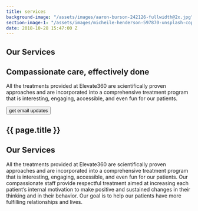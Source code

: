 ```yaml
---
title: services
background-image: "/assets/images/aaron-burson-242126-fullwidth@2x.jpg"
section-image-1: "/assets/images/micheile-henderson-597870-unsplash-copy-2@2x.jpg"
date: 2018-10-28 15:47:00 Z
---
```

<section id="homepage_1" class="hero" style="background-image: url('{{ page.background-image }}')">
    <div class="section-content">
        <h1>Our Services</h1>
        <h2>Compassionate care, effectively done</h2>
        <p>
            All the treatments provided at Elevate360 are scientifically proven approaches and are incorporated into a comprehensive treatment program that is interesting, engaging, accessible, and even fun for our patients.
        </p>
        <button class="rounded">get email updates</button>
    </div>
</section>
<section id="who_we_are">
    <h1 class="small small-full-width">{{ page.title }}</h1>
    <div class="section-content">
        <h2>Our Services</h2>
        <p>
            All the treatments provided at Elevate360 are scientifically proven approaches and are incorporated into a comprehensive treatment program that is interesting, engaging, accessible, and even fun for our patients.  Our compassionate staff provide respectful treatment aimed at increasing each patient’s internal motivation to make positive and sustained changes in their thinking and in their behavior.  Our goal is to help our patients have more fulfilling relationships and lives.
        </p>
    </div>
    <div class="side-image" style="background-image:url('{{ page.section-image-1 }}')"></div>
</section>
<section>
    <div class="card card-3-up">
    </div>
</section>
